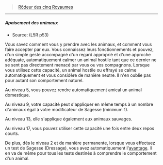 ﻿---
!Generic
Id: l5r_ranger_hd.md#apaisement-des-animaux
ParentLink: l5r_ranger_hd.md#rôdeur-des-cinq-royaumes
Name: Apaisement des animaux
ParentName: Rôdeur des cinq Royaumes
NameLevel: 5
Source: (L5R p53)
Attributes: {}
---
> [Rôdeur des cinq Royaumes](hd_l5r_ranger.md)

---

##### Apaisement des animaux

- Source: (L5R p53)

Vous savez comment vous y prendre avec les animaux, et comment vous faire accepter par eux. Vous connaissez leurs fonctionnements et pouvez, d'un simple geste accompagné d'un regard approprié et d'une approche adéquate, automatiquement calmer un animal hostile tant que ce dernier ne se sent pas directement menacé par vous ou vos compagnons. Lorsque vous utilisez cette capacité, un animal hostile ou effrayé se calme automatiquement et vous considère de manière neutre. Il n'en oublie pas pour autant son comportement naturel.

Au niveau 5, vous pouvez rendre automatiquement amical un animal domestique.

Au niveau 9, votre capacité peut s'appliquer en même temps à un nombre d'animaux égal à votre modificateur de Sagesse (minimum 1).

Au niveau 13, elle s'applique également aux animaux sauvages.

Au niveau 17, vous pouvez utiliser cette capacité une fois entre deux repos courts.

De plus, dès le niveau 2 et de manière permanente, lorsque vous effectuez un test de Sagesse (Dressage), vous avez automatiquement l'[avantage](#avantage). Il en va de même pour tous les tests destinés à comprendre le comportement d'un animal.

